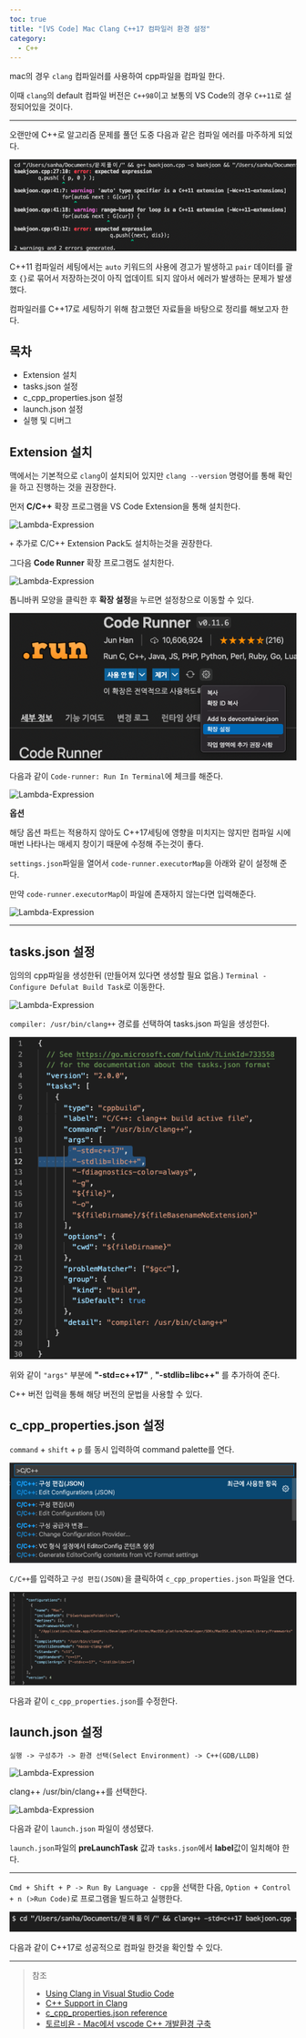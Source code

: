 ```yaml
---
toc: true
title: "[VS Code] Mac Clang C++17 컴파일러 환경 설정"
category:
  - C++
---
```

mac의 경우 `clang` 컴파일러를 사용하여 cpp파일을 컴파일 한다.

이때 `clang`의 default 컴파일 버전은 `C++98`이고 보통의 VS Code의 경우 `C++11`로 설정되어있을 것이다.

---

오랜만에 C++로 알고리즘 문제를 풀던 도중 다음과 같은 컴파일 에러를 마주하게 되었다.

![Lambda-Expression](/assets/images/OS_ST/clangError.png)

C++11 컴파일러 세팅에서는 `auto` 키워드의 사용에 경고가 발생하고 `pair` 데이터를 괄호 `{}`로 묶어서 저장하는것이 아직 업데이트 되지 않아서 에러가 발생하는 문제가 발생했다.

컴파일러를 C++17로 세팅하기 위해 참고했던 자료들을 바탕으로 정리를 해보고자 한다.

## 목차
- Extension 설치
- tasks.json 설정
- c_cpp_properties.json 설정
- launch.json 설정
- 실행 및 디버그

## Extension 설치
맥에서는 기본적으로 `clang`이 설치되어 있지만 `clang --version` 명령어를 통해 확인을 하고 진행하는 것을 권장한다.

먼저 **C/C++** 확장 프로그램을 VS Code Extension을 통해 설치한다.

![Lambda-Expression](https://img1.daumcdn.net/thumb/R1280x0/?scode=mtistory2&fname=https%3A%2F%2Fblog.kakaocdn.net%2Fdn%2FACTr2%2Fbtq0BDpNILm%2Fee0Nz79aexkjXvppsCQiYK%2Fimg.png)


`+` 추가로 C/C++ Extension Pack도 설치하는것을 권장한다.

그다음 **Code Runner** 확장 프로그램도 설치한다.

![Lambda-Expression](https://img1.daumcdn.net/thumb/R1280x0/?scode=mtistory2&fname=https%3A%2F%2Fblog.kakaocdn.net%2Fdn%2Fcd3q3d%2Fbtq0zeE2DvJ%2FBoawsnbrKCt6pLWEuHE3r0%2Fimg.png)

톱니바퀴 모양을 클릭한 후 **확장 설정**을 누르면 설정창으로 이동할 수 있다.

![Lambda-Expression](/assets/images/OS_ST/CodeRunner.png)

다음과 같이 `Code-runner: Run In Terminal`에 체크를 해준다.

![Lambda-Expression](https://img1.daumcdn.net/thumb/R1280x0/?scode=mtistory2&fname=https%3A%2F%2Fblog.kakaocdn.net%2Fdn%2Fcypc7l%2Fbtq0yZ9anN9%2FYPKYeEziHYvLRl3x0qnhbk%2Fimg.png)


**옵션**

해당 옵션 파트는 적용하지 않아도 C++17세팅에 영향을 미치지는 않지만 컴파일 시에 매번 나타나는 매세지 창이기 때문에 수정해 주는것이 좋다.

`settings.json`파일을 열어서 `code-runner.executorMap`을 아래와 같이 설정해 준다.

만약 `code-runner.executorMap`이 파일에 존재하지 않는다면 입력해준다.

![Lambda-Expression](https://img1.daumcdn.net/thumb/R1280x0/?scode=mtistory2&fname=https%3A%2F%2Fblog.kakaocdn.net%2Fdn%2FcBUu0t%2Fbtq0xKRWVK6%2FkMxgGPh56IgTlBGmTw7Py0%2Fimg.png)

---

## tasks.json 설정
임의의 cpp파일을 생성한뒤 $($만들어져 있다면 생성할 필요 없음.) `Terminal - Configure Defulat Build Task`로 이동한다.

![Lambda-Expression](https://img1.daumcdn.net/thumb/R1280x0/?scode=mtistory2&fname=https%3A%2F%2Fblog.kakaocdn.net%2Fdn%2FbVcFop%2Fbtq0AHGdvPn%2F8pxoNFjZ3k4YMo2SKVqMc1%2Fimg.png)

`compiler: /usr/bin/clang++` 경로를 선택하여 tasks.json 파일을 생성한다.

![Lambda-Expression](/assets/images/OS_ST/tasks.png)

위와 같이 `"args"` 부분에 **"-std=c++17"** , **"-stdlib=libc++"** 를 추가하여 준다.

C++ 버전 입력을 통해 해당 버전의 문법을 사용할 수 있다.

## c_cpp_properties.json 설정
`command` + `shift` + `p` 를 동시 입력하여 command palette를 연다.

![Lambda-Expression](/assets/images/OS_ST/EditConfigurations.png)

`C/C++`를 입력하고 `구성 편집(JSON)`을 클릭하여 `c_cpp_properties.json` 파일을 연다.

![Lambda-Expression](/assets/images/OS_ST/properties.png)

다음과 같이 `c_cpp_properties.json`를 수정한다.

## launch.json 설정
`실행 -> 구성추가 -> 환경 선택(Select Environment) -> C++(GDB/LLDB)`

![Lambda-Expression](https://img1.daumcdn.net/thumb/R1280x0/?scode=mtistory2&fname=https%3A%2F%2Fblog.kakaocdn.net%2Fdn%2FbHPp2q%2Fbtq0vQyafrU%2FK5wEOcuAx0hqPDpOy5azhk%2Fimg.png)

clang++ /usr/bin/clang++를 선택한다.

![Lambda-Expression](https://img1.daumcdn.net/thumb/R1280x0/?scode=mtistory2&fname=https%3A%2F%2Fblog.kakaocdn.net%2Fdn%2FHgZE4%2Fbtq0z0zxdQI%2FTLH9AiJutskurcCubsnAS1%2Fimg.png)

다음과 같이 `launch.json` 파일이 생성됐다.

`launch.json`파일의 **preLaunchTask** 값과 `tasks.json`에서 **label**값이 일치해야 한다.

---

`Cmd + Shift + P -> Run By Language - cpp`을 선택한 다음, `Option + Control + n (>Run Code)`로 프로그램을 빌드하고 실행한다.

![Lambda-Expression](/assets/images/clang++final.png)

다음과 같이 C++17로 성공적으로 컴파일 한것을 확인할 수 있다.

---

> 참조 <br>
> - [Using Clang in Visual Studio Code](https://code.visualstudio.com/docs/cpp/config-clang-mac) <br>
> - [C++ Support in Clang](https://clang.llvm.org/cxx_status.html) <br>
> - [c_cpp_properties.json reference](https://code.visualstudio.com/docs/cpp/c-cpp-properties-schema-reference) <br>
> - [토르비욘 - Mac에서 vscode C++ 개발환경 구축](https://torbjorn.tistory.com/658) <br>